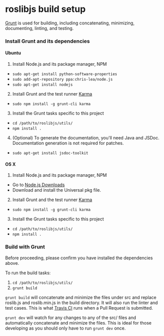 roslibjs build setup
====================

[Grunt](http://gruntjs.com/) is used for building, including concatenating,
minimizing, documenting, linting, and testing.

### Install Grunt and its dependencies

#### Ubuntu

 1. Install Node.js and its package manager, NPM
   * `sudo apt-get install python-software-properties`
   * `sudo add-apt-repository ppa:chris-lea/node.js`
   * `sudo apt-get install nodejs`
 2. Install Grunt and the test runner [Karma](http://karma-runner.github.io/)
   * `sudo npm install -g grunt-cli karma`
 3. Install the Grunt tasks specific to this project
   * `cd /path/to/roslibjs/utils/`
   * `npm install .`
 4. (Optional) To generate the documentation, you'll need Java and JSDoc. Documentation generation is not required for patches.
   * `sudo apt-get install jsdoc-toolkit`

#### OS X

 1. Install Node.js and its package manager, NPM
   * Go to [Node.js Downloads](http://nodejs.org/download/)
   * Download and install the Universal pkg file.
 2. Install Grunt and the test runner [Karma](http://karma-runner.github.io/)
   * `sudo npm install -g grunt-cli karma`
 3. Install the Grunt tasks specific to this project
   * `cd /path/to/roslibjs/utils/`
   * `npm install .`

### Build with Grunt

Before proceeding, please confirm you have installed the dependencies above.

To run the build tasks:

 1. `cd /path/to/roslibjs/utils/`
 2. `grunt build`

`grunt build` will concatenate and minimize the files under src and replace
roslib.js and roslib.min.js in the build directory. It will also run the linter
and test cases. This is what [Travis
CI](https://travis-ci.org/RobotWebTools/roslibjs) runs when a Pull Request is
submitted.

`grunt dev` will watch for any changes to any of the src/ files and
automatically concatenate and minimize the files. This is ideal for those
developing as you should only have to run `grunt dev` once.

